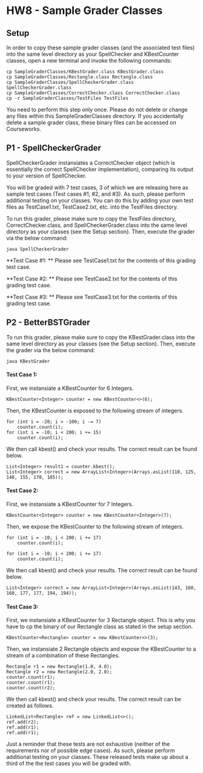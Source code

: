 # HW8 - Sample Grader Classes 

## Setup
In order to copy these sample grader classes (and the associated test files) into the same level directory as your SpellChecker and KBestCounter classes, open a new terminal and invoke the following commands:

```
cp SampleGraderClasses/KBestGrader.class KBestGrader.class
cp SampleGraderClasses/Rectangle.class Rectangle.class
cp SampleGraderClasses/SpellCheckerGrader.class SpellCheckerGrader.class 
cp SampleGraderClasses/CorrectChecker.class CorrectChecker.class
cp -r SampleGraderClasses/TestFiles TestFiles
```

You need to perform this step only once. Please do not delete or change any files within this SampleGraderClasses directory. If you accidentally delete a sample grader class, these binary files can be accessed on Courseworks. 

## P1 - SpellCheckerGrader

SpellCheckerGrader instansiates a CorrectChecker object (which is essentially the correct SpellChecker implementation), comparing its output to your version of SpellChecker.

You will be graded with 7 test cases, 3 of which we are releasing here as sample test cases (Test cases #1, #2, and #3). As such, please perform additional testing on your classes. You can do this by adding your own test files as TestCase1.txt, TestCase2.txt, etc. into the TestFiles directory.

To run this grader, please make sure to copy the TestFiles directory, CorrectChecker.class, and SpellCheckerGrader.class into the same level directory as your classes (see the Setup section). Then, execute the grader via the below command:
```
java SpellCheckerGrader
```

**Test Case #1: ** Please see TestCase1.txt for the contents of this grading test case.

**Test Case #2: ** Please see TestCase2.txt for the contents of this grading test case.

**Test Case #3: ** Please see TestCase3.txt for the contents of this grading test case.

## P2 - BetterBSTGrader

To run this grader, please make sure to copy the KBestGrader.class into the same level directory as your classes (see the Setup section). Then, execute the grader via the below command:
```
java KBestGrader
```
#### Test Case 1:
First, we instansiate a KBestCounter for 6 Integers. 
```
KBestCounter<Integer> counter = new KBestCounter<>(6);
```
Then, the KBestCounter is exposed to the following stream of integers.
```
for (int i = -20; i > -100; i -= 7)
	counter.count(i);
for (int i = -10; i < 200; i += 15)
	counter.count(i);
```
We then call kbest() and check your results. The correct result can be found below.
```
List<Integer> result1 = counter.kbest();
List<Integer> correct = new ArrayList<Integer>(Arrays.asList(110, 125, 140, 155, 170, 185));
```
#### Test Case 2: 
First, we instansiate a KBestCounter for 7 Integers. 
```
KBestCounter<Integer> counter = new KBestCounter<Integer>(7);
```
Then, we expose the KBestCounter to the following stream of integers.
```
for (int i = -10; i < 200; i += 17)
	counter.count(i);

for (int i = -10; i < 200; i += 17)
	counter.count(i);
```
We then call kbest() and check your results. The correct result can be found below.
```
List<Integer> correct = new ArrayList<Integer>(Arrays.asList(143, 160, 160, 177, 177, 194, 194));
```

#### Test Case 3: 
First, we instansiate a KBestCounter for 3 Rectangle object. This is why you have to cp the binary of our Rectangle class as stated in the setup section.  
```
KBestCounter<Rectangle> counter = new KBestCounter<>(3);
```
Then, we instansiate 2 Rectangle objects and expose the KBestCounter to a stream of a combination of these Rectangles.
```
Rectangle r1 = new Rectangle(1.0, 4.0);
Rectangle r2 = new Rectangle(2.0, 2.0);
counter.count(r1);
counter.count(r1);
counter.count(r2);
```
We then call kbest() and check your results. The correct result can be created as follows.
```
LinkedList<Rectangle> ref = new LinkedList<>();
ref.add(r2);
ref.add(r1);
ref.add(r1); 
```

Just a reminder that these tests are not exhaustive (neither of the requirements nor of possible edge cases). As such, please perform additional testing on your classes. These released tests make up about a third of the the test cases you will be graded with. 